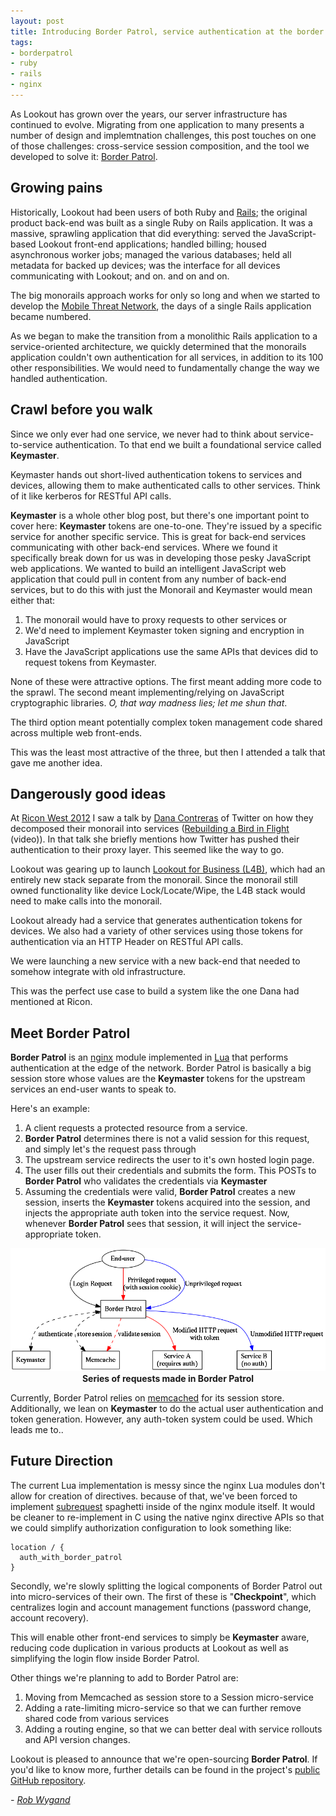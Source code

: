 ```yaml
---
layout: post
title: Introducing Border Patrol, service authentication at the border
tags:
- borderpatrol
- ruby
- rails
- nginx
---
```



As Lookout has grown over the years, our server infrastructure has continued to
evolve. Migrating from one application to many presents a number of design and
implemtnation challenges, this post touches on one of those challenges:
cross-service session composition, and the tool we developed to solve it:
[Border Patrol](https://github.com/lookout/ngx_borderpatrol).


## Growing pains

Historically, Lookout had been users of both Ruby and
[Rails](https://rubyonrails.org); the original product back-end was built as a
single Ruby on Rails application. It was a massive, sprawling application that
did everything: served the JavaScript-based Lookout front-end applications;
handled billing; housed asynchronous worker jobs; managed the various
databases; held all metadata for backed up devices; was the interface for all
devices communicating with Lookout; and on. and on and on.


The big monorails approach works for only so long and when we started to develop
the [Mobile Threat Network](https://www.lookout.com/mobile-threat-network), the
days of a single Rails application became numbered.


As we began to make the transition from a monolithic Rails application
to a service-oriented architecture, we quickly determined that the monorails
application couldn't own authentication for all services, in addition to its
100 other responsibilities. We would need to fundamentally change the way we
handled authentication.


## Crawl before you walk

Since we only ever had one service, we never had to think about
service-to-service authentication. To that end we built a foundational service
called **Keymaster**.

Keymaster hands out short-lived authentication tokens to services and
devices, allowing them to make authenticated calls to other services. Think of
it like kerberos for RESTful API calls.


**Keymaster** is a whole other blog post, but there's one important point to
cover here: **Keymaster** tokens are one-to-one. They're issued by a specific
service for another specific service. This is great for back-end services
communicating with other back-end services. Where we found it specifically
break down for us was in developing those pesky JavaScript web applications.
We wanted to build an intelligent JavaScript web application that
could pull in content from any number of back-end services, but to do this with
just the Monorail and Keymaster would mean either that:


  1. The monorail would have to proxy requests to other services or
  1. We'd need to implement Keymaster token signing and encryption in JavaScript
  1. Have the JavaScript applications use the same APIs that devices did to
     request tokens from Keymaster.


None of these were attractive options. The first meant adding more code to the
sprawl. The second meant implementing/relying on JavaScript cryptographic
libraries. _O, that way madness lies; let me shun that_.

The third option meant potentially complex token management code shared across
multiple web front-ends.

This was the least most attractive of the three, but then I attended a talk
that gave me another idea.


## Dangerously good ideas

At [Ricon West 2012](http://ricon.io/archive/2012/west.html) I saw a talk by
[Dana Contreras](http://twitter.com/danadanger) of Twitter on how they
decomposed their monorail into services ([Rebuilding a Bird in
Flight](http://vimeo.com/55503728) (video)). In that talk she briefly
mentions how Twitter has pushed their authentication to their proxy layer. This
seemed like the way to go.


Lookout was gearing up to launch [Lookout for Business
(L4B)](https://www.lookout.com/mobile-security-for-business), which had an
entirely new stack separate from the monorail. Since the monorail still owned
functionality like device Lock/Locate/Wipe, the L4B stack would need to make
calls into the monorail.

Lookout already had a service that generates authentication tokens for devices.
We also had a variety of other services using those tokens for authentication
via an HTTP Header on RESTful API calls.

We were launching a new service with a new back-end that needed to somehow
integrate with old infrastructure.

This was the perfect use case to build a system like the one Dana had mentioned
at Ricon.


## Meet Border Patrol


**Border Patrol** is an [nginx](http://nginx.org/) module implemented in
[Lua](http://www.lua.org) that performs authentication at the edge of the
network. Border Patrol is basically a big session store whose values are the
**Keymaster** tokens for the upstream services an end-user wants to speak to.

Here's an example:

  1. A client requests a protected resource from a service.
  1. **Border Patrol** determines there is not a valid session for this
     request, and simply let's the request pass through
  1. The upstream service redirects the user to it's own hosted login page.
  1. The user fills out their credentials and submits the form. This POSTs to
     **Border Patrol** who validates the credentials via **Keymaster**
  1. Assuming the credentials were valid, **Border Patrol** creates a new
     session, inserts the **Keymaster** tokens acquired into the session, and
     injects the appropriate auth token into the service request. Now, whenever
     **Border Patrol** sees that session, it will inject the service-appropriate
     token.


<center>
<img src="/images/post-images/intro-to-borderpatrol/bp-flow.png" alt="Flow of
requests in Border Patrol"/><br/><strong>Series of requests made in Border
Patrol</strong>
</center>


Currently, Border Patrol relies on [memcached](http://memcached.org) for its
session store.  Additionally, we lean on **Keymaster** to do the actual user
authentication and token generation. However, any auth-token system could be
used. Which leads me to..


## Future Direction

The current Lua implementation is messy since the nginx Lua modules don't allow
for creation of directives. because of that, we've been forced to implement
[subrequest](http://www.evanmiller.org/nginx-modules-guide-advanced.html#subrequests)
spaghetti inside of the nginx module itself. It would be cleaner to re-implement
in C using the native nginx directive APIs so that we could simplify
authorization configuration to look something like:


    location / {
      auth_with_border_patrol
    }


Secondly, we're slowly splitting the logical components of Border Patrol out into
micro-services of their own. The first of these is "**Checkpoint**", which
centralizes login and account management functions (password change, account
recovery).

This will enable other front-end services to simply be **Keymaster** aware,
reducing code duplication in various products at Lookout as well as simplifying
the login flow inside Border Patrol.


Other things we're planning to add to Border Patrol are:

  1. Moving from Memcached as session store to a Session micro-service
  1. Adding a rate-limiting micro-service so that we can further remove shared
     code from various services
  1. Adding a routing engine, so that we can better deal with service rollouts
     and API version changes.


Lookout is pleased to announce that we're open-sourcing **Border Patrol**. If
you'd like to know more, further details can be found in the project's [public
GitHub repository](https://github.com/lookout/ngx_borderpatrol).


*- [Rob Wygand](https://github.com/rwygand)*
